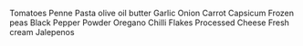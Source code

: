 Tomatoes
Penne Pasta
olive oil
butter
Garlic
Onion
Carrot
Capsicum
Frozen peas
Black Pepper Powder
Oregano
Chilli Flakes
Processed Cheese
Fresh cream
Jalepenos
